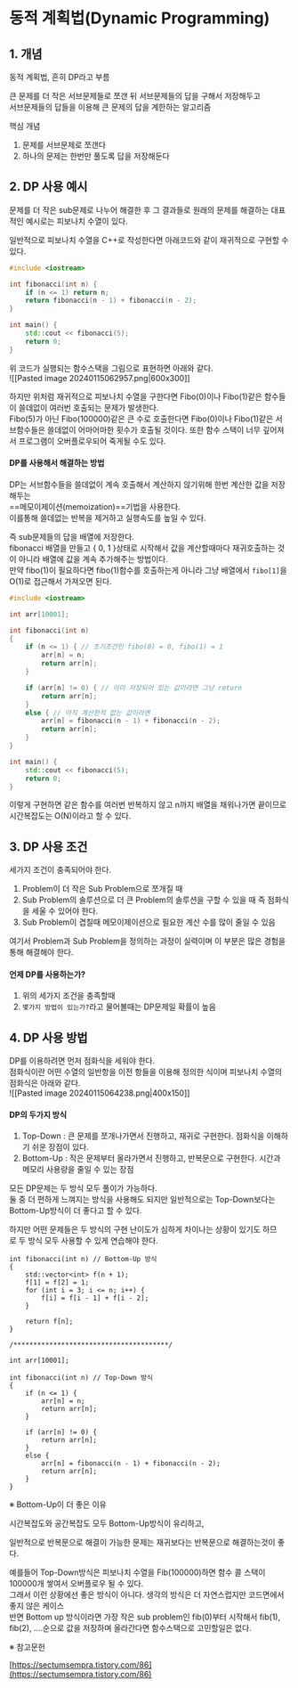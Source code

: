 # 동적 계획법(Dynamic Programming)

## 1. 개념

동적 계획법, 흔히 DP라고 부름  

큰 문제를 더 작은 서브문제들로 쪼갠 뒤 서브문제들의 답을 구해서 저장해두고  
서브문제들의 답들을 이용해 큰 문제의 답을 계한하는 알고리즘  

핵심 개념
1) 문제를 서브문제로 쪼갠다
2) 하나의 문제는 한번만 풀도록 답을 저장해둔다


## 2. DP 사용 예시

문제를 더 작은 sub문제로 나누어 해결한 후 그 결과들로 원래의 문제를 해결하는 대표적인 예시로는 피보나치 수열이 있다.  

일반적으로 피보나치 수열을 C++로 작성한다면 아래코드와 같이 재귀적으로 구현할 수 있다.  
```C++
#include <iostream>

int fibonacci(int n) {
	if (n <= 1) return n;
	return fibonacci(n - 1) + fibonacci(n - 2);
}

int main() {
	std::cout << fibonacci(5);
	return 0;
}
```
위 코드가 실행되는 함수스택을 그림으로 표현하면 아래와 같다.  
![[Pasted image 20240115062957.png|600x300]]  

하지만 위처럼 재귀적으로 피보나치 수열을 구한다면 Fibo(0)이나 Fibo(1)같은 함수들이 쓸데없이 여러번 호출되는 문제가 발생한다.  
Fibo(5)가 아닌 Fibo(100000)같은 큰 수로 호출한다면 Fibo(0)이나 Fibo(1)같은 서브함수들은 쓸데없이 어마어마한 횟수가 호출될 것이다.
또한 함수 스택이 너무 깊어져서 프로그램이 오버플로우되어 죽게될 수도 있다.  

#### DP를 사용해서 해결하는 방법
DP는 서브함수들을 쓸데없이 계속 호출해서 계산하지 않기위해 한번 계산한 값을 저장해두는  
==메모이제이션(memoization)==기법을 사용한다.  
이를통해 쓸데없는 반복을 제거하고 실행속도를 높일 수 있다.

즉 sub문제들의 답을 배열에 저장한다.  
fibonacci 배열을 만들고 { 0, 1 }상태로 시작해서 값을 계산할때마다 재귀호출하는 것이 아니라 배열에 값을 계속 추가해주는 방법이다.  
만약 fibo(1)이 필요하다면 fibo(1)함수를 호출하는게 아니라 그냥 배열에서 `fibo[1]`을 O(1)로 접근해서 가져오면 된다.  
```C++
#include <iostream>

int arr[10001];

int fibonacci(int n)
{
	if (n <= 1) { // 초기조건인 fibo(0) = 0, fibo(1) = 1
		arr[n] = n;
		return arr[n];
	}

	if (arr[n] != 0) { // 이미 저장되어 있는 값이라면 그냥 return
		return arr[n];
	}
	else { // 아직 계산한적 없는 값이라면
		arr[n] = fibonacci(n - 1) + fibonacci(n - 2);
		return arr[n];
	}
}

int main() {
	std::cout << fibonacci(5);
	return 0;
}
```
이렇게 구현하면 같은 함수를 여러번 반복하지 않고 n까지 배열을 채워나가면 끝이므로 시간복잡도는 O(N)이라고 할 수 있다.  


## 3. DP 사용 조건

세가지 조건이 충족되어야 한다.  
1) Problem이 더 작은 Sub Problem으로 쪼개질 때
2) Sub Problem의 솔루션으로 더 큰 Problem의 솔루션을 구할 수 있을 때
	즉 점화식을 세울 수 있어야 한다.
3) Sub Problem이 겹칠때
	메모이제이션으로 필요한 계산 수를 많이 줄일 수 있음

여기서 Problem과 Sub Problem을 정의하는 과정이 실력이며 이 부분은 많은 경험을 통해 해결해야 한다.  

#### 언제 DP를 사용하는가?
1) 위의 세가지 조건을 충족할때
2) `몇가지 방법이 있는가?`라고 물어볼때는 DP문제일 확률이 높음


## 4. DP 사용 방법

DP를 이용하려면 먼저 점화식을 세워야 한다.  
점화식이란 어떤 수열의 일반항을 이전 항들을 이용해 정의한 식이며 피보나치 수열의 점화식은 아래와 같다.  
![[Pasted image 20240115064238.png|400x150]]  

#### DP의 두가지 방식
1) Top-Down : 큰 문제를 쪼개나가면서 진행하고, 재귀로 구현한다. 점화식을 이해하기 쉬운 장점이 있다.  
2) Bottom-Up : 작은 문제부터 올라가면서 진행하고, 반복문으로 구현한다. 시간과 메모리 사용량을 줄일 수 있는 장점

모든 DP문제는 두 방식 모두 풀이가 가능하다.  
둘 중 더 편하게 느껴지는 방식을 사용해도 되지만 일반적으로는 Top-Down보다는 Bottom-Up방식이 더 좋다고 할 수 있다.

하지만 어떤 문제들은 두 방식의 구현 난이도가 심하게 차이나는 상황이 있기도 하므로 두 방식 모두 사용할 수 있게 연습해야 한다.

```
int fibonacci(int n) // Bottom-Up 방식
{
	std::vector<int> f(n + 1);
	f[1] = f[2] = 1;
	for (int i = 3; i <= n; i++) {
		f[i] = f[i - 1] + f[i - 2];
	}

	return f[n];
}

/***************************************/

int arr[10001];

int fibonacci(int n) // Top-Down 방식
{
	if (n <= 1) {
		arr[n] = n;
		return arr[n];
	}

	if (arr[n] != 0) {
		return arr[n];
	}
	else {
		arr[n] = fibonacci(n - 1) + fibonacci(n - 2);
		return arr[n];
	}
}​
```

※ Bottom-Up이 더 좋은 이유

시간복잡도와 공간복잡도 모두 Bottom-Up방식이 유리하고,

일반적으로 반복문으로 해결이 가능한 문제는 재귀보다는 반복문으로 해결하는것이 좋다.

예를들어 Top-Down방식은 피보나치 수열을 Fib(100000)하면 함수 콜 스택이 100000개 쌓여서 오버플로우 될 수 있다.  
그래서 이런 상황에선 좋은 방식이 아니다. 생각의 방식은 더 자연스럽지만 코드면에서 좋지 않은 케이스  
반면 Bottom up 방식이라면 가장 작은 sub problem인 fib(0)부터 시작해서 fib(1), fib(2), ....순으로 값을 저장하며 올라간다면 함수스택으로 고민할일은 없다.

※ 참고문헌

[https://sectumsempra.tistory.com/86](https://sectumsempra.tistory.com/86)